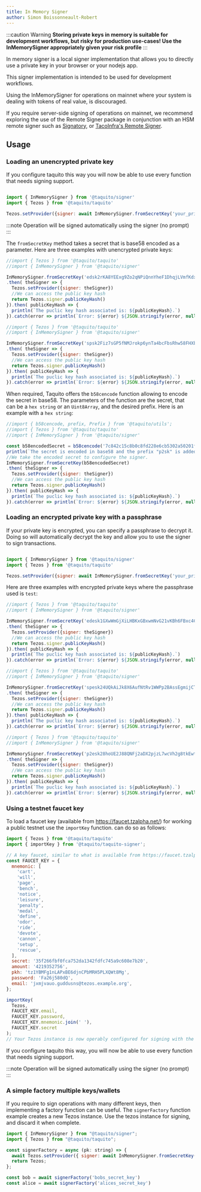 ```yaml
---
title: In Memory Signer
author: Simon Boissonneault-Robert
---
```

:::caution Warning
**Storing private keys in memory is suitable for development workflows, but risky for
production use-cases! Use the InMemorySigner appropriately given your risk profile**
:::

In memory signer is a local signer implementation that allows you to directly use a private key in your browser or your nodejs app.

This signer implementation is intended to be used for development workflows.

Using the InMemorySigner for operations on mainnet where your system is dealing with tokens of real value, is discouraged.

If you require server-side signing of operations on mainnet, we recommend exploring the use of the Remote Signer package in conjunction with an HSM remote signer such as [Signatory][0], or [TacoInfra's Remote Signer][1].

## Usage

### Loading an unencrypted private key

If you configure taquito this way you will now be able to use every function that needs signing support.

```js

import { InMemorySigner } from '@taquito/signer'
import { Tezos } from '@taquito/taquito'

Tezos.setProvider({signer: await InMemorySigner.fromSecretKey('your_private_key')})
```

:::note
Operation will be signed automatically using the signer (no prompt)
:::

The `fromSecretKey` method takes a secret that is base58 encoded as a parameter. Here are three examples with unencrypted private keys:

```js live noInline
//import { Tezos } from '@taquito/taquito'
//import { InMemorySigner } from '@taquito/signer'

InMemorySigner.fromSecretKey('edsk2rKA8YEExg9Zo2qNPiQnnYheF1DhqjLVmfKdxiFfu5GyGRZRnb')
.then( theSigner => {
  Tezos.setProvider({signer: theSigner})
  //We can access the public key hash
  return Tezos.signer.publicKeyHash()
}).then( publicKeyHash => {
  println(`The puclic key hash associated is: ${publicKeyHash}.`)
}).catch(error => println(`Error: ${error} ${JSON.stringify(error, null, 2)}`));
```

```js live noInline
//import { Tezos } from '@taquito/taquito'
//import { InMemorySigner } from '@taquito/signer'

InMemorySigner.fromSecretKey('spsk2Fiz7sGP5fNMJrokp6ynTa4bcFbsRhw58FHXbNf5ProDNFJ5Xq')
.then( theSigner => {
  Tezos.setProvider({signer: theSigner})
  //We can access the public key hash
  return Tezos.signer.publicKeyHash()
}).then( publicKeyHash => {
  println(`The puclic key hash associated is: ${publicKeyHash}.`)
}).catch(error => println(`Error: ${error} ${JSON.stringify(error, null, 2)}`));
```

When required, Taquito offers the `b58cencode` function allowing to encode the secret in base58. The parameters of the function are the secret, that can be a `hex string` or an `Uint8Array`, and the desired prefix. Here is an example with a `hex string`:

```js live noInline
//import { b58cencode, prefix, Prefix } from '@taquito/utils';
//import { Tezos } from '@taquito/taquito'
//import { InMemorySigner } from '@taquito/signer'

const b58encodedSecret = b58cencode('7c842c15c8b0c8fd228e6cb5302a50201f41642dd36b699003fb3c857920bc9d', prefix[Prefix.P2SK]);
println(`The secret is encoded in base58 and the prefix "p2sk" is added to it: ${b58encodedSecret}.`)
//We take the encoded secret to configure the signer.
InMemorySigner.fromSecretKey(b58encodedSecret)
.then( theSigner => {
  Tezos.setProvider({signer: theSigner})
  //We can access the public key hash
  return Tezos.signer.publicKeyHash()
}).then( publicKeyHash => {
  println(`The puclic key hash associated is: ${publicKeyHash}.`)
}).catch(error => println(`Error: ${error} ${JSON.stringify(error, null, 2)}`));

```

### Loading an encrypted private key with a passphrase

If your private key is encrypted, you can specify a passphrase to decrypt it. Doing so will automatically decrypt the key and allow you to use the signer to sign transactions. 

```js

import { InMemorySigner } from '@taquito/signer'
import { Tezos } from '@taquito/taquito'

Tezos.setProvider({signer: await InMemorySigner.fromSecretKey('your_private_key', 'your_passphrase')})
```

Here are three examples with encrypted private keys where the passphrase used is `test`:

```js live noInline
//import { Tezos } from '@taquito/taquito'
//import { InMemorySigner } from '@taquito/signer'

InMemorySigner.fromSecretKey('edesk1GXwWmGjXiLHBKxGBxwmNvG21vKBh6FBxc4CyJ8adQQE2avP5vBB57ZUZ93Anm7i4k8RmsHaPzVAvpnHkFF', 'test')
.then( theSigner => {
  Tezos.setProvider({signer: theSigner})
  //We can access the public key hash
  return Tezos.signer.publicKeyHash()
}).then( publicKeyHash => {
  println(`The puclic key hash associated is: ${publicKeyHash}.`)
}).catch(error => println(`Error: ${error} ${JSON.stringify(error, null, 2)}`));
```

```js live noInline
//import { Tezos } from '@taquito/taquito'
//import { InMemorySigner } from '@taquito/signer'

InMemorySigner.fromSecretKey('spesk24UQkAiJk8X6AufNtRv1WWPp2BAssEgmijCTQPMgUXweSKPmLdbyAjPmCG1pR2dC9P5UZZVeZcb7zVodUHZ', 'test')
.then( theSigner => {
  Tezos.setProvider({signer: theSigner})
  //We can access the public key hash
  return Tezos.signer.publicKeyHash()
}).then( publicKeyHash => {
  println(`The puclic key hash associated is: ${publicKeyHash}.`)
}).catch(error => println(`Error: ${error} ${JSON.stringify(error, null, 2)}`));
```

```js live noInline
//import { Tezos } from '@taquito/taquito'
//import { InMemorySigner } from '@taquito/signer'

InMemorySigner.fromSecretKey('p2esk28hoUE2J88QNFj2aDX2pjzL7wcVh2g8tkEwtWWguby9M3FHUgSbzvF2Sd7wQ4Kd8crFwvto6gF3otcBuo4T', 'test')
.then( theSigner => {
  Tezos.setProvider({signer: theSigner})
  //We can access the public key hash
  return Tezos.signer.publicKeyHash()
}).then( publicKeyHash => {
  println(`The puclic key hash associated is: ${publicKeyHash}.`)
}).catch(error => println(`Error: ${error} ${JSON.stringify(error, null, 2)}`));
```

### Using a testnet faucet key

To load a faucet key (available from https://faucet.tzalpha.net/) for working a public testnet use the `importKey` function.
can do so as follows:

```js
import { Tezos } from '@taquito/taquito'
import { importKey } from '@taquito/taquito-signer';

// A key faucet, similar to what is available from https://faucet.tzalpha.net/
const FAUCET_KEY = {
  mnemonic: [
    'cart',
    'will',
    'page',
    'bench',
    'notice',
    'leisure',
    'penalty',
    'medal',
    'define',
    'odor',
    'ride',
    'devote',
    'cannon',
    'setup',
    'rescue',
  ],
  secret: '35f266fbf0fca752da1342fdfc745a9c608e7b20',
  amount: '4219352756',
  pkh: 'tz1YBMFg1nLAPxBE6djnCPbMRH5PLXQWt8Mg',
  password: 'Fa26j580dQ',
  email: 'jxmjvauo.guddusns@tezos.example.org',
};

importKey(
  Tezos,
  FAUCET_KEY.email,
  FAUCET_KEY.password,
  FAUCET_KEY.mnemonic.join(' '),
  FAUCET_KEY.secret
);
// Your Tezos instance is now operably configured for signing with the faucet key.
```

If you configure taquito this way, you will now be able to use every function that needs signing support.

:::note
Operation will be signed automatically using the signer (no prompt)
:::

### A simple factory multiple keys/wallets

If you require to sign operations with many different keys, then implementing a factory function can be useful.
The `signerFactory` function example creates a new Tezos instance. Use the tezos instance for signing, and discard it when complete. 

```js
import { InMemorySigner } from "@taquito/signer";
import { Tezos } from "@taquito/taquito";

const signerFactory = async (pk: string) => {
  await Tezos.setProvider({ signer: await InMemorySigner.fromSecretKey(pk) });
  return Tezos;
};

const bob = await signerFactory('bobs_secret_key')
const alice = await signerFactory('alices_secret_key')
```

[0]: https://signatory.io 
[1]: https://github.com/tacoinfra/remote-signer
